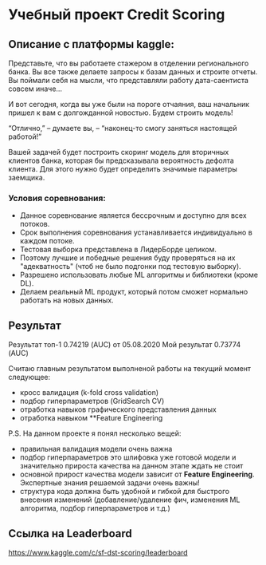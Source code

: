 # Учебный проект Credit Scoring

## Описание с платформы kaggle:

Представьте, что вы работаете стажером в отделении регионального банка. 
Вы все также делаете запросы к базам данных и строите отчеты. 
Вы поймали себя на мысли, что представляли работу дата-саентиста совсем иначе…

И вот сегодня, когда вы уже были на пороге отчаяния, ваш начальник пришел к вам с долгожданной новостью. Будем строить модель!

“Отлично,” – думаете вы, – “наконец-то смогу заняться настоящей работой!”

Вашей задачей будет построить скоринг модель для вторичных клиентов банка, которая бы предсказывала вероятность дефолта клиента. Для этого нужно будет определить значимые параметры заемщика.

### Условия соревнования:
- Данное соревнование является бессрочным и доступно для всех потоков.
- Срок выполнения соревнования устанавливается индивидуально в каждом потоке.
- Тестовая выборка представлена в ЛидерБорде целиком.
- Поэтому лучшие и победные решения буду проверяться на их "адекватность" (чтоб не было подгонки под тестовую выборку).
- Разрешено использовать любые ML алгоритмы и библиотеки (кроме DL).
- Делаем реальный ML продукт, который потом сможет нормально работать на новых данных.

## Результат
Результат топ-1 0.74219 (AUC) от 05.08.2020
Мой результат   0.73774 (AUC)

Считаю главным результатом выполненой работы на текущий момент следующее:
- кросс валидация (k-fold cross validation)
- подбор гиперпараметров (GridSearch CV)
- отработка навыков графического представления данных
- отработка навыком **Feature Engineering

P.S. На данном проекте я понял несколько вещей:
- правильная валидация модели очень важна
- подбор гиперпараметров это шлифовка уже готовой модели и значительно прироста качества на данном этапе
ждать не стоит
- основной прирост качества модели зависит от **Feature Engineering**. Экспертные знания решаемой задачи очень важны!
- структура кода должна быть удобной и гибкой для быстрого внесения изменений (добавление/удаление фич, изменения ML алгоритма, подбор гиперпараметров и т.д.)
## Ссылка на Leaderboard
https://www.kaggle.com/c/sf-dst-scoring/leaderboard
